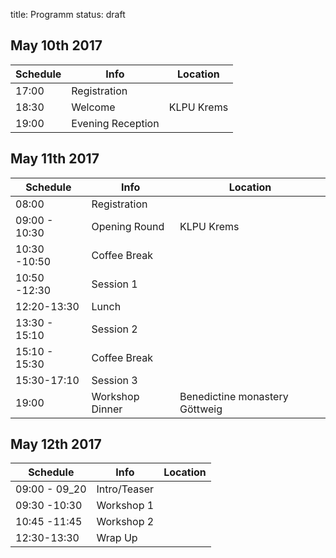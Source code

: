 title: Programm
status: draft

## May 10th 2017
| Schedule  |Info   |Location   |
|---|---|---|
|17:00 | Registration|  |
|18:30  | Welcome| KLPU Krems|
|19:00 | Evening Reception | |

## May 11th 2017
| Schedule  |Info   |Location   |
|---|---|---|
|08:00 | Registration|  |
|09:00 - 10:30 | Opening Round| KLPU Krems|
|10:30 -10:50| Coffee Break | |
|10:50 -12:30 |Session 1   |   |
|12:20-13:30| Lunch|  |
|13:30 - 15:10 | Session 2| |
|15:10 - 15:30| Coffee Break |  |
|15:30-17:10 | Session 3|    |
|19:00| Workshop Dinner|  Benedictine monastery Göttweig |

## May 12th 2017
| Schedule  |Info   |Location   |
|---|---|---|
|09:00 - 09_20 | Intro/Teaser | |
|09:30 -10:30| Workshop 1 | |
|10:45 -11:45 |Workshop 2  |   |
|12:30-13:30| Wrap Up|  |
 

